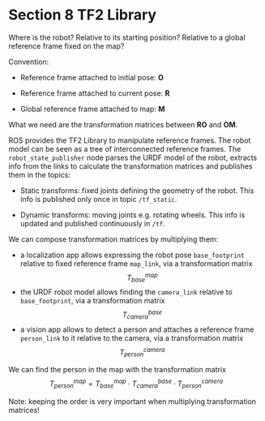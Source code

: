 # Section 8 TF2 Library

Where is the robot? Relative to its starting position? Relative to a global reference frame fixed on the map?

Convention:

* Reference frame attached to initial pose: **O**

* Reference frame attached to current pose: **R** 

* Global reference frame attached to map: **M**

What we need are the transformation matrices between **RO** and **OM**. 

ROS provides the TF2 Library to manipulate reference frames. The robot model can be seen as a tree of interconnected reference frames. The `robot_state_publisher` node parses the URDF model of the robot, extracts info from the links to calculate the transformation matrices and publishes them in the topics:

* Static transforms: fixed joints defining the geometry of the robot. This info is published only once in topic `/tf_static`.

* Dynamic transforms: moving joints e.g. rotating wheels. This info is updated and published continuously in `/tf`.

We can compose transformation matrices by multiplying them:

*  a localization app allows expressing the robot pose `base_footprint` relative to fixed reference frame `map_link`, via a transformation matrix $$T^{map}_{base}$$
* the URDF robot model allows finding the `camera_link` relative to `base_footprint`, via a transformation matrix $$T^{base}_{camera}$$
* a vision app allows to detect a person and attaches a reference frame `person_link` to it relative to the camera, via a transformation matrix $$T^{camera}_{person}$$

We can find the person in the map with the transformation matrix $$T^{map}_{person}=T^{map}_{base}\cdot T^{base}_{camera} \cdot T^{camera}_{person}$$

Note: keeping the order is very important when multiplying transformation matrices!

